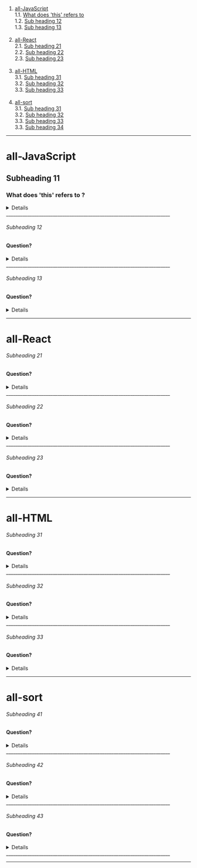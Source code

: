 1.  [all-JavaScript](#all-javascript) <br/>
    1.1. [What does 'this' refers to](#subheading-11) <br/>
    1.2. [Sub heading 12](#subheading-12) <br/>
    1.3. [Sub heading 13](#subheading-13) <br/><br/>
2.  [all-React](#all-react) <br/>
    2.1. [Sub heading 21](#subheading-21) <br/>
    2.2. [Sub heading 22](#subheading-22) <br/>
    2.3. [Sub heading 23](#subheading-23) <br/><br/>
3.  [all-HTML](#all-html) <br/>
    3.1. [Sub heading 31](#subheading-31) <br/>
    3.2. [Sub heading 32](#subheading-32) <br/>
    3.3. [Sub heading 33](#subheading-33) <br/><br/>
4.  [all-sort](#all-sort) <br/>
    3.1. [Sub heading 31](#subheading-31) <br/>
    3.2. [Sub heading 32](#subheading-32) <br/>
    3.3. [Sub heading 33](#subheading-33) <br/>
    3.3. [Sub heading 34](#subheading-34) <br/>

---
# all-JavaScript
## Subheading 11
### What does 'this' refers to ?

<details>

```javascript
const element = <h1>Hello, JSX!</h1>;
```

![alt text](image.png)

</details>
______________________________________________________________________

###### Subheading 12
#### Question?

<details>

```javascript
const element = <h1>Hello, JSX!</h1>;
```

Answer!

</details>
______________________________________________________________________

###### Subheading 13
#### Question?

<details>

```javascript
const element = <h1>Hello, JSX!</h1>;
```

Answer!

</details>

---

# all-React

###### Subheading 21
#### Question?

<details>

```javascript
const element = <h1>Hello, JSX!</h1>;
```

Answer!

</details>
______________________________________________________________________



###### Subheading 22
#### Question?

<details>

```javascript
const element = <h1>Hello, JSX!</h1>;
```

Answer!

</details>
______________________________________________________________________


###### Subheading 23
#### Question?

<details>

```javascript
const element = <h1>Hello, JSX!</h1>;
```

Answer!

</details>

---

# all-HTML

###### Subheading 31
#### Question?

<details>

```javascript
const element = <h1>Hello, JSX!</h1>;
```

Answer!

</details>
______________________________________________________________________

###### Subheading 32
#### Question?

<details>

```javascript
const element = <h1>Hello, JSX!</h1>;
```

Answer!

</details>
______________________________________________________________________

###### Subheading 33
#### Question?

<details>

```javascript
const element = <h1>Hello, JSX!</h1>;
```

Answer!

</details>

---

# all-sort

###### Subheading 41
#### Question?

<details>

```javascript
const element = <h1>Hello, JSX!</h1>;
```

Answer!

</details>
______________________________________________________________________

###### Subheading 42
#### Question?

<details>

```javascript
const element = <h1>Hello, JSX!</h1>;
```

Answer!

</details>
______________________________________________________________________

###### Subheading 43
#### Question?

<details>

```javascript
const element = <h1>Hello, JSX!</h1>;
```

Answer!

</details>
______________________________________________________________________

---